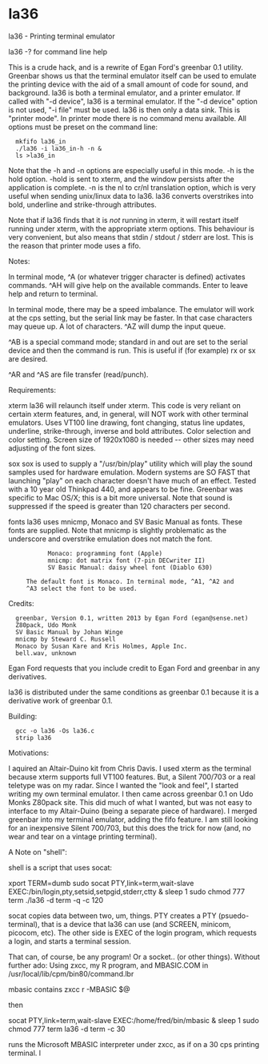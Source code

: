 # la36
la36 - Printing terminal emulator

la36 -? for command line help

This is a crude hack, and is a rewrite of Egan Ford's greenbar 0.1
utility. Greenbar shows us that the terminal emulator itself can
be used to emulate the printing device with the aid of a small
amount of code for sound, and background. la36 is both a terminal
emulator, and a printer emulator. If called with "-d device", la36
is a terminal emulator. If the "-d device" option is not used, "-i file"
must be used. la36 is then only a data sink. This is "printer mode". In printer
mode there is no command menu available. All options must be
preset on the command line:

      mkfifo la36_in
      ./la36 -i la36_in-h -n &
      ls >la36_in

Note that the -h and -n options are especially useful in this mode.
-h is the hold option. -hold is sent to xterm, and the window persists
after the application is complete. -n is the nl to cr/nl translation
option, which is very useful when sending unix/linux data to la36.
la36 converts overstrikes into bold, underline and strike-through
attributes.

Note that if la36 finds that it is *not* running in xterm, it will
restart itself running under xterm, with the appropriate xterm options.
This behaviour is very convenient, but also means that stdin / stdout /
stderr are lost. This is the reason that printer mode uses a fifo.


Notes:

In terminal mode, ^A (or whatever trigger character is defined)
activates commands. ^AH will give help on the available commands.
Enter to leave help and return to terminal.

In terminal mode, there may be a speed imbalance. The emulator will
work at the cps setting, but the serial link may be faster. In that
case characters may queue up. A lot of characters. ^AZ will dump the
input queue.

^AB is a special command mode; standard in and out are set to the
serial device and then the command is run. This is useful if (for
example) rx or sx are desired.

^AR and ^AS are file transfer (read/punch).

Requirements:

  xterm  la36 will relaunch itself under xterm. This code is very
         reliant on certain xterm features, and, in general, will NOT
         work with other terminal emulators. Uses VT100 line drawing,
         font changing, status line updates, underline, strike-through,
         inverse and bold attributes. Color selection and color setting.
         Screen size of 1920x1080 is needed -- other sizes may need
         adjusting of the font sizes.

  sox    sox is used to supply a "/usr/bin/play" utility which will play
         the sound samples used for hardware emulation. Modern systems
         are SO FAST that launching "play" on each character doesn't
         have much of an effect. Tested with a 10 year old Thinkpad 440,
         and appears to be fine. Greenbar was specific to Mac OS/X;
         this is a bit more universal. Note that sound is suppressed if
         the speed is greater than 120 characters per second.

  fonts  la36 uses mnicmp, Monaco and SV Basic Manual as fonts.
         These fonts are supplied. Note that mnicmp is slightly
         problematic as the underscore and overstrike emulation does
         not match the font.

               Monaco: programming font (Apple)
               mnicmp: dot matrix font (7-pin DECwriter II)
               SV Basic Manual: daisy wheel font (Diablo 630)

         The default font is Monaco. In terminal mode, ^A1, ^A2 and
         ^A3 select the font to be used.


Credits:

      greenbar, Version 0.1, written 2013 by Egan Ford (egan@sense.net)
      Z80pack, Udo Monk
      SV Basic Manual by Johan Winge
      mnicmp by Steward C. Russell
      Monaco by Susan Kare and Kris Holmes, Apple Inc.
      bell.wav, unknown

Egan Ford requests that you include credit to Egan Ford and greenbar
in any derivatives.

la36 is distributed under the same conditions as greenbar 0.1 because
it is a derivative work of greenbar 0.1.


Building:

      gcc -o la36 -Os la36.c
      strip la36


Motivations:

I aquired an Altair-Duino kit from Chris Davis. I used xterm as the
terminal because xterm supports full VT100 features. But, a Silent
700/703 or a real teletype was on my radar. Since I wanted the "look
and feel", I started writing my own terminal emulator. I then came
across greenbar 0.1 on Udo Monks Z80pack site. This did much of what
I wanted, but was not easy to interface to my Altair-Duino (being a
separate piece of hardware). I merged greenbar into my terminal
emulator, adding the fifo feature. I am still looking for an
inexpensive Silent 700/703, but this does the trick for now (and, no
wear and tear on a vintage printing terminal).


A Note on "shell":

shell is a script that uses socat:

  xport TERM=dumb
  sudo socat PTY,link=term,wait-slave EXEC:/bin/login,pty,setsid,setpgid,stderr,ctty &
  sleep 1
  sudo chmod 777 term
  ./la36 -d term -q -c 120
 
 socat copies data between two, um, things.  PTY creates a PTY (psuedo-terminal), that
 is a device that la36 can use (and SCREEN, minicom, picocom, etc). The other side
 is EXEC of the login program, which requests a login, and starts a terminal session.
 
 That can, of course, be any program! Or a socket.. (or other things). Without further ado:
 Using zxcc, my R program, and MBASIC.COM in /usr/local/lib/cpm/bin80/command.lbr
 
 mbasic contains
   zxcc r -MBASIC $@
   
then

  socat PTY,link=term,wait-slave EXEC:/home/fred/bin/mbasic &
  sleep 1
  sudo chmod 777 term
  la36 -d term -c 30

runs the Microsoft MBASIC interpreter under zxcc, as if on a 30 cps printing terminal.
l

 
 
 

